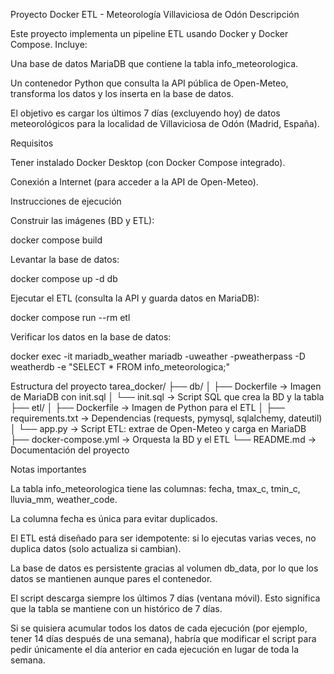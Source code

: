 Proyecto Docker ETL - Meteorología Villaviciosa de Odón
Descripción

Este proyecto implementa un pipeline ETL usando Docker y Docker Compose.
Incluye:

Una base de datos MariaDB que contiene la tabla info_meteorologica.

Un contenedor Python que consulta la API pública de Open-Meteo, transforma los datos y los inserta en la base de datos.

El objetivo es cargar los últimos 7 días (excluyendo hoy) de datos meteorológicos para la localidad de Villaviciosa de Odón (Madrid, España).

Requisitos

Tener instalado Docker Desktop (con Docker Compose integrado).

Conexión a Internet (para acceder a la API de Open-Meteo).

Instrucciones de ejecución

Construir las imágenes (BD y ETL):

docker compose build


Levantar la base de datos:

docker compose up -d db


Ejecutar el ETL (consulta la API y guarda datos en MariaDB):

docker compose run --rm etl


Verificar los datos en la base de datos:

docker exec -it mariadb_weather mariadb -uweather -pweatherpass -D weatherdb -e "SELECT * FROM info_meteorologica;"

Estructura del proyecto
tarea_docker/
 ├── db/
 │   ├── Dockerfile          → Imagen de MariaDB con init.sql
 │   └── init.sql            → Script SQL que crea la BD y la tabla
 ├── etl/
 │   ├── Dockerfile          → Imagen de Python para el ETL
 │   ├── requirements.txt    → Dependencias (requests, pymysql, sqlalchemy, dateutil)
 │   └── app.py              → Script ETL: extrae de Open-Meteo y carga en MariaDB
 ├── docker-compose.yml      → Orquesta la BD y el ETL
 └── README.md               → Documentación del proyecto

Notas importantes

La tabla info_meteorologica tiene las columnas: fecha, tmax_c, tmin_c, lluvia_mm, weather_code.

La columna fecha es única para evitar duplicados.

El ETL está diseñado para ser idempotente: si lo ejecutas varias veces, no duplica datos (solo actualiza si cambian).

La base de datos es persistente gracias al volumen db_data, por lo que los datos se mantienen aunque pares el contenedor.

El script descarga siempre los últimos 7 días (ventana móvil). Esto significa que la tabla se mantiene con un histórico de 7 días.

Si se quisiera acumular todos los datos de cada ejecución (por ejemplo, tener 14 días después de una semana), habría que modificar el script para pedir únicamente el día anterior en cada ejecución en lugar de toda la semana.